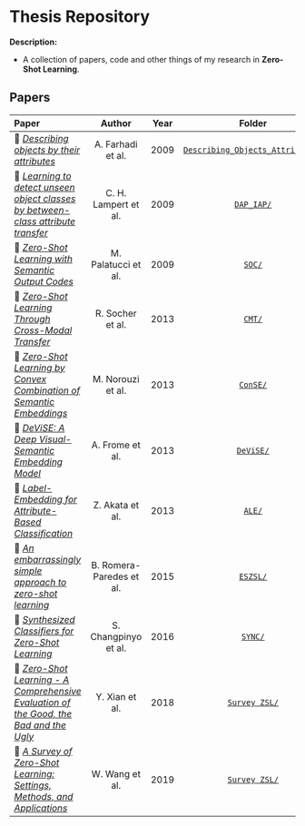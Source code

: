 # Thesis Repository

**Description:**
 - A collection of papers, code and other things of my research in **Zero-Shot Learning**.
 
## Papers

Paper | Author | Year | Folder
:--------- | :-------------: | :-------: | :--------:
:link: [*Describing objects by their attributes*](https://ieeexplore.ieee.org/document/5206772) | A. Farhadi et al. | 2009 | [`Describing_Objects_Attributes/`](https://github.com/CristianoPatricio/ZSL_Thesis/tree/main/Describing_Objects_Attributes)
:link: [*Learning to detect unseen object classes by between-class attribute transfer*](https://ieeexplore.ieee.org/document/5206594) | C. H. Lampert et al. | 2009 | [`DAP_IAP/`](https://github.com/CristianoPatricio/ZSL_Thesis/tree/main/DAP_IAP)
:link: [*Zero-Shot Learning with Semantic Output Codes*](https://papers.nips.cc/paper/3650-zero-shot-learning-with-semantic-output-codes.pdf) | M. Palatucci et al. | 2009 | [`SOC/`](https://github.com/CristianoPatricio/ZSL_Thesis/tree/main/SOC)
:link: [*Zero-Shot Learning Through Cross-Modal Transfer*](http://papers.nips.cc/paper/5027-zero-shot-learning-through-cross-modal-transfer.pdf) | R. Socher et al. | 2013 | [`CMT/`](https://github.com/CristianoPatricio/ZSL_Thesis/tree/main/CMT)
:link: [*Zero-Shot Learning by Convex Combination of Semantic Embeddings*](https://arxiv.org/pdf/1312.5650.pdf) | M. Norouzi et al. | 2013 | [`ConSE/`](https://github.com/CristianoPatricio/ZSL_Thesis/tree/main/ConSE)
:link: [*DeViSE: A Deep Visual-Semantic Embedding Model*](https://papers.nips.cc/paper/5204-devise-a-deep-visual-semantic-embedding-model.pdf) | A. Frome et al. | 2013 | [`DeViSE/`](https://github.com/CristianoPatricio/ZSL_Thesis/tree/main/DeViSE)
:link: [*Label-Embedding for Attribute-Based Classification*](https://ieeexplore.ieee.org/document/6618955) | Z. Akata et al. | 2013 | [`ALE/`](https://github.com/CristianoPatricio/ZSL_Thesis/tree/main/ALE)
:link: [*An embarrassingly simple approach to zero-shot learning*](http://proceedings.mlr.press/v37/romera-paredes15.pdf) | B. Romera-Paredes et al. | 2015 | [`ESZSL/`](https://github.com/CristianoPatricio/ZSL_Thesis/tree/main/ESZSL)
:link: [*Synthesized Classifiers for Zero-Shot Learning*](https://www.cv-foundation.org/openaccess/content_cvpr_2016/papers/Changpinyo_Synthesized_Classifiers_for_CVPR_2016_paper.pdf) | S. Changpinyo et al. | 2016 | [`SYNC/`](https://github.com/CristianoPatricio/ZSL_Thesis/tree/main/SYNC)
:link: [*Zero-Shot Learning - A Comprehensive Evaluation of the Good, the Bad and the Ugly*](https://ieeexplore.ieee.org/abstract/document/8413121) | Y. Xian et al. | 2018 | [`Survey ZSL/`](https://github.com/CristianoPatricio/ZSL_Thesis/tree/main/Survey%20ZSL)
:link: [*A Survey of Zero-Shot Learning: Settings, Methods, and Applications*](http://www.ntulily.org/wp-content/uploads/journal/A_Survey_of_Zero-Shot_Learning_Settings_Methods_and_Applications_accepted.pdf) | W. Wang et al. | 2019 | [`Survey ZSL/`](https://github.com/CristianoPatricio/ZSL_Thesis/tree/main/Survey%20ZSL)
